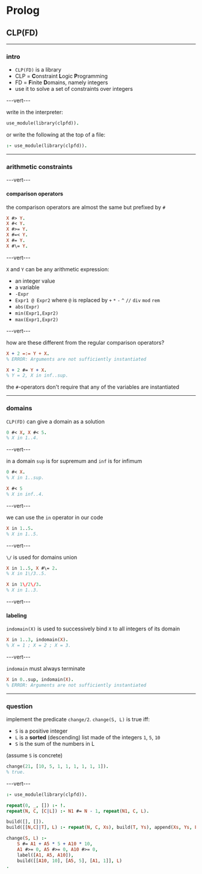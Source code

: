 # Prolog

## CLP(FD)

---

### intro

* `CLP(FD)` is a library
* CLP = **C**onstraint **L**ogic **P**rogramming
* FD = **F**inite **D**omains, namely integers
* use it to solve a set of constraints over integers

---vert---

write in the interpreter:

```prolog
use_module(library(clpfd)).
```

or write the following at the top of a file:

```prolog
:- use_module(library(clpfd)).
```

---

### arithmetic constraints

---vert---

#### comparison operators

the comparison operators are almost the same but prefixed by `#`

```prolog
X #> Y.
X #< Y.
X #>= Y.
X #=< Y.
X #= Y.
X #\= Y.
```

---vert---

`X` and `Y` can be any arithmetic expression:

* an integer value
* a variable
* `-Expr`
* `Expr1 @ Expr2` where `@` is replaced by `+` `*` `-` `^` `//` `div` `mod` `rem`
* `abs(Expr)`
* `min(Expr1,Expr2)`
* `max(Expr1,Expr2)`

---vert---

how are these different from the regular comparison operators?

```prolog
X + 2 =:= Y + X.
% ERROR: Arguments are not sufficiently instantiated

X + 2 #= Y + X.
% Y = 2, X in inf..sup.
```

the `#`-operators don't require that any of the variables are instantiated

---

### domains

`CLP(FD)` can give a domain as a solution

```prolog
0 #< X, X #< 5.
% X in 1..4.
```

---vert---

in a domain `sup` is for supremum and `inf` is for infimum

```prolog
0 #< X.
% X in 1..sup.

X #< 5
% X in inf..4.
```

---vert---

we can use the `in` operator in our code

```prolog
X in 1..5.
% X in 1..5.
```

---vert---

`\/` is used for domains union

```prolog
X in 1..5, X #\= 2.
% X in 1\/3..5.

X in 1\/2\/3.
% X in 1..3.
```

---vert---

#### labeling

`indomain(X)` is used to successively bind `X` to all integers of its domain

```prolog
X in 1..3, indomain(X).
% X = 1 ; X = 2 ; X = 3.
```

---vert---

`indomain` must always terminate

```prolog
X in 0..sup, indomain(X).
% ERROR: Arguments are not sufficiently instantiated
```

---

### question

implement the predicate `change/2`. `change(S, L)` is true iff:

* `S` is a positive integer
* `L` is a **sorted** (descending) list made of the integers `1`, `5`, `10`
* `S` is the sum of the numbers in L

(assume `S` is concrete)

```prolog
change(21, [10, 5, 1, 1, 1, 1, 1, 1]).
% true.
```

---vert---

```prolog
:- use_module(library(clpfd)).

repeat(0, _, []) :- !.
repeat(N, C, [C|L]) :- N1 #= N - 1, repeat(N1, C, L).

build([], []).
build([[N,C]|T], L) :- repeat(N, C, Xs), build(T, Ys), append(Xs, Ys, L).

change(S, L) :-
    S #= A1 + A5 * 5 + A10 * 10,
    A1 #>= 0, A5 #>= 0, A10 #>= 0,
    label([A1, A5, A10]),
    build([[A10, 10], [A5, 5], [A1, 1]], L)
.
```
